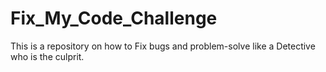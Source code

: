 # Fix_My_Code_Challenge
This is a repository on how to Fix bugs and problem-solve like a Detective who is the culprit.
